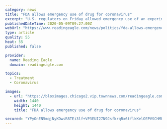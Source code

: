 ```yaml
---
category: news
title: "FDA allows emergency use of drug for coronavirus"
excerpt: "U.S. regulators on Friday allowed emergency use of an experimental drug that appears to help some coronavirus patients recover faster."
publishedDateTime: 2020-05-09T09:27:00Z
webUrl: "https://www.readingeagle.com/news/politics/fda-allows-emergency-use-of-drug-for-coronavirus/article_0ad1f0c9-64d5-59cf-8627-4cb0e6de1081.html"
type: article
quality: 55
heat: 55
published: false

provider:
  name: Reading Eagle
  domain: readingeagle.com

topics:
  - Treatment
  - Coronavirus

images:
  - url: "https://bloximages.chicago2.vip.townnews.com/readingeagle.com/content/tncms/custom/image/fc3ad9a2-00b0-11ea-8732-4f090e04a616.jpg"
    width: 1440
    height: 1440
    title: "FDA allows emergency use of drug for coronavirus"

secured: "YPyOnEN5mqjNyKDwsR8TEi3lf+VP3EUI27N9JsfkrqRx6tflkKelOEPVSCHMFSS1xo9JTJSlI5p5FB65xZWGpqisPW6eC2M16+Wo6h9AFZPdpVoRUpKw5y3LV8qXj951GTFYRRHLwgqpptfiUHnte5e91C4+ieOy5XZ2nOA/sZYYYUf858Bu5MwWsmmKM9fmkQ6D+8qYASKsN6QpwugJbUHSIO3rHZ0D23BYIp7J8Lc26FF3yQE3x09KfBozNUFld1/+QPJzdawwwaLij1R7aDo78vJ851jKZeJykd5elnK/z5J72WiqnDbZbuejHjWD;XCp+AugJICNZQQ4ohaR7Tw=="
---
```


